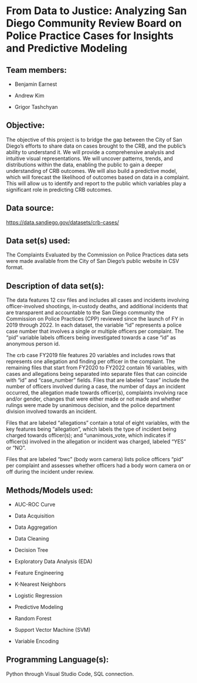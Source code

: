 # From Data to Justice: Analyzing San Diego Community Review Board on Police Practice Cases for Insights and Predictive Modeling


## Team members:

+ Benjamin Earnest

+ Andrew Kim

+ Grigor Tashchyan

## Objective:

The objective of this project is to bridge the gap between the City of San Diego’s efforts to share data on cases brought to the CRB, and the public’s ability to understand it. We will provide a comprehensive analysis and intuitive visual representations. We will uncover patterns, trends, and distributions within the data, enabling the public to gain a deeper understanding of CRB outcomes. We will also build a predictive model, which will forecast the likelihood of outcomes based on data in a complaint. This will allow us to identify and report to the public which variables play a significant role in predicting CRB outcomes.


## Data source:

https://data.sandiego.gov/datasets/crb-cases/

## Data set(s) used:
The Complaints Evaluated by the Commission on Police Practices data sets were made available from the City of San Diego’s public website in CSV format.

## Description of data set(s):
The data features 12 csv files and includes all cases and incidents involving officer-involved shootings, in-custody deaths, and additional incidents that are transparent and accountable to the San Diego community the Commission on Police Practices (CPP) reviewed since the launch of FY in 2019 through 2022. In each dataset, the variable “id” represents a police case number that involves a single or multiple officers per complaint. The “pid” variable labels officers being investigated towards a case “id” as anonymous person id. 

The crb case FY2019 file features 20 variables and includes rows that represents one allegation and finding per officer in the complaint. The remaining files that start from FY2020 to FY2022 contain 16 variables, with cases and allegations being separated into separate files that can coincide with “id” and “case_number” fields. Files that are labeled “case” include the number of officers involved during a case, the number of days an incident occurred, the allegation made towards officer(s), complaints involving race and/or gender, changes that were either made or not made and whether rulings were made by unanimous decision, and the police department division involved towards an incident.

Files that are labeled “allegations” contain a total of eight variables, with the key features being “allegation”, which labels the type of incident being charged towards officer(s); and “unanimous_vote, which indicates if officer(s) involved in the allegation or incident was charged, labeled “YES” or “NO”.

Files that are labeled “bwc” (body worn camera) lists police officers “pid” per complaint and assesses whether officers had a body worn camera on or off during the incident under review.

## Methods/Models used:


+ AUC-ROC Curve

+ Data Acquisition

+ Data Aggregation

+ Data Cleaning

+ Decision Tree

+ Exploratory Data Analysis (EDA)

+ Feature Engineering

+ K-Nearest Neighbors

+ Logistic Regression

+ Predictive Modeling

+ Random Forest

+ Support Vector Machine (SVM)

+ Variable Encoding

## Programming Language(s):
Python through Visual Studio Code, SQL connection.
